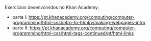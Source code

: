 
Exercícios desenvolvidos no Khan Academy:

- parte I: https://pt.khanacademy.org/computing/computer-programming/html-css/intro-to-html/v/making-webpages-intro
- parte II: https://pt.khanacademy.org/computing/computer-programming/html-css/html-tags-continued/pt/html-links
